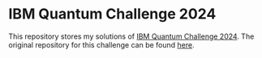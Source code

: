 # IBM Quantum Challenge 2024


This repository stores my solutions of [IBM Quantum Challenge 2024](https://challenges.quantum.ibm.com/2024). 
The original repository for this challenge can be found [here](https://github.com/qiskit-community/ibm-quantum-challenge-2024/tree/main).